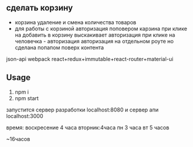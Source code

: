 ## сделать корзину
* корзина удаление и смена количества товаров
* для работы с корзиной авторизация
поповером карзина
при клике на добавить в корзину выскакивает авторизация
при клике на человечка - авторизация
авторизация на отдельном роуте но сделана попапом поверх контента


json-api
webpack
react+redux+immutable+react-router+material-ui

## Usage
1. npm i
2. npm start

запустится сервер разработки
localhost:8080
и сервер апи
localhost:3000


время:
воскресение 4 часа
вторник:4часа
пн 3 часа
вт 5 часов

~16часов